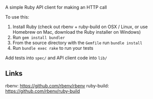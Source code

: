 A simple Ruby API client for making an HTTP call

To use this:

1. Install Ruby (check out rbenv + ruby-build on OSX / Linux, or use Homebrew on
   Mac, download the Ruby installer on Windows)
2. Run `gem install bundler` 
3. From the source directory with the `Gemfile` run `bundle install`
4. Run `bundle exec rake` to run your tests

Add tests into `spec/` and API client code into `lib/`

## Links

rbenv: https://github.com/rbenv/rbenv
ruby-build: https://github.com/rbenv/ruby-build
